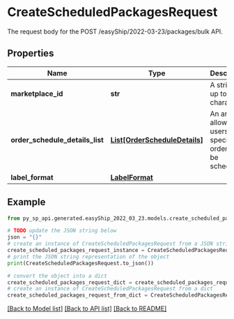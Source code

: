 # CreateScheduledPackagesRequest

The request body for the POST /easyShip/2022-03-23/packages/bulk API.

## Properties

Name | Type | Description | Notes
------------ | ------------- | ------------- | -------------
**marketplace_id** | **str** | A string of up to 255 characters. | 
**order_schedule_details_list** | [**List[OrderScheduleDetails]**](OrderScheduleDetails.md) | An array allowing users to specify orders to be scheduled. | 
**label_format** | [**LabelFormat**](LabelFormat.md) |  | 

## Example

```python
from py_sp_api.generated.easyShip_2022_03_23.models.create_scheduled_packages_request import CreateScheduledPackagesRequest

# TODO update the JSON string below
json = "{}"
# create an instance of CreateScheduledPackagesRequest from a JSON string
create_scheduled_packages_request_instance = CreateScheduledPackagesRequest.from_json(json)
# print the JSON string representation of the object
print(CreateScheduledPackagesRequest.to_json())

# convert the object into a dict
create_scheduled_packages_request_dict = create_scheduled_packages_request_instance.to_dict()
# create an instance of CreateScheduledPackagesRequest from a dict
create_scheduled_packages_request_from_dict = CreateScheduledPackagesRequest.from_dict(create_scheduled_packages_request_dict)
```
[[Back to Model list]](../README.md#documentation-for-models) [[Back to API list]](../README.md#documentation-for-api-endpoints) [[Back to README]](../README.md)


